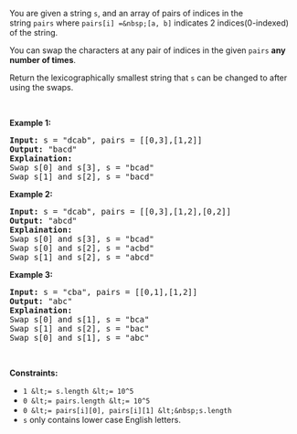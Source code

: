 You are given a string `` s ``, and an array of pairs of indices in the string&nbsp;`` pairs ``&nbsp;where&nbsp;`` pairs[i] =&nbsp;[a, b] ``&nbsp;indicates 2 indices(0-indexed) of the string.

You can&nbsp;swap the characters at any pair of indices in the given&nbsp;`` pairs ``&nbsp;__any number of times__.

Return the&nbsp;lexicographically smallest string that `` s ``&nbsp;can be changed to after using the swaps.

&nbsp;

__Example 1:__

<pre>
<strong>Input:</strong> s = "dcab", pairs = [[0,3],[1,2]]
<strong>Output:</strong> "bacd"
<strong>Explaination:</strong> 
Swap s[0] and s[3], s = "bcad"
Swap s[1] and s[2], s = "bacd"
</pre>

__Example 2:__

<pre>
<strong>Input:</strong> s = "dcab", pairs = [[0,3],[1,2],[0,2]]
<strong>Output:</strong> "abcd"
<strong>Explaination: </strong>
Swap s[0] and s[3], s = "bcad"
Swap s[0] and s[2], s = "acbd"
Swap s[1] and s[2], s = "abcd"</pre>

__Example 3:__

<pre>
<strong>Input:</strong> s = "cba", pairs = [[0,1],[1,2]]
<strong>Output:</strong> "abc"
<strong>Explaination: </strong>
Swap s[0] and s[1], s = "bca"
Swap s[1] and s[2], s = "bac"
Swap s[0] and s[1], s = "abc"
</pre>

&nbsp;

__Constraints:__

*   `` 1 &lt;= s.length &lt;= 10^5 ``
*   `` 0 &lt;= pairs.length &lt;= 10^5 ``
*   `` 0 &lt;= pairs[i][0], pairs[i][1] &lt;&nbsp;s.length ``
*   `` s ``&nbsp;only contains lower case English letters.